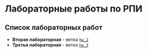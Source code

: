 # Лабораторные работы по РПИ

## Список лабораторных работ

* **Вторая лабораторная** - ветка [`hw_2`](https://github.com/alim4ik-had/Todo-list/tree/hw_2)
* **Третья лабораторная** - ветка [`hw_3`](https://github.com/alim4ik-had/Todo-list/tree/hw_3)